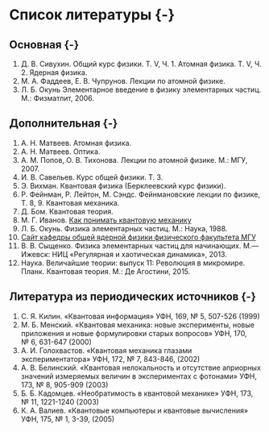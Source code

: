 # Список литературы {-}
## Основная {-}
1. Д. В. Сивухин. Общий курс физики. Т. V, Ч. 1. Атомная физика. Т. V, Ч. 2. Ядерная физика.
2. М. А. Фаддеев, Е. В. Чупрунов. Лекции по атомной физике.
3. Л. Б. Окунь Элементарное введение в физику элементарных частиц. М.: Физматлит, 2006.

## Дополнительная {-}
1. А. Н. Матвеев. Атомная физика.
2. А. Н. Матвеев. Оптика.
3. А. М. Попов, О. В. Тихонова. Лекции по атомной физике. М.: МГУ, 2007.
4. И. В. Савельев. Курс общей физики. Т. 3.
5. Э. Вихман. Квантовая физика (Берклеевский курс физики).
6. Р. Фейнман, Р. Лейтон, М. Сэндс. Фейнмановские лекции по физике, Т. 8, 9. Квантовая механика.
7. Д. Бом. Квантовая теория.
8. М. Г. Иванов. [Как понимать квантовую механику](http://mezhpr.fizteh.ru/biblio/q-ivanov.html)
9. Л. Б. Окунь. Физика элементарных частиц. М.: Наука, 1988.
10. [Сайт кафедры общей ядерной физики физического факультета МГУ](http:\\nuclphys.sinp.msu.ru)
11. В. В. Сыщенко. Физика элементарных частиц для начинающих. М.—Ижевск: НИЦ «Регулярная и хаотическая динамика», 2013.
12. Наука. Величайшие теории: выпуск 11: Революция в микромире. Планк. Квантовая теория. М.: Де Агостини, 2015.

## Литература из периодических источников {-}
1. С. Я. Килин. «Квантовая информация» УФН, 169, № 5, 507-526 (1999)
2. М. Б. Менский. «Квантовая механика: новые эксперименты, новые приложения и новые формулировки старых вопросов» УФН, 170, № 6, 631-647 (2000)
3. А. И. Голохвастов. «Квантовая механика глазами экспериментатора» УФН, 172, № 7, 843-846, (2002)
4. А. В. Белинский. «Квантовая нелокальность и отсутствие априорных значений измеряемых величин в экспериментах с фотонами» УФН, 173, № 8, 905-909 (2003)
5. Б. Б. Кадомцев. «Необратимость в квантовой механике» УФН, 173, № 11, 1221-1240 (2003)
6. К. А. Валиев. «Квантовые компьютеры и квантовые вычисления» УФН, 175, № 1, 3-39, (2005)
